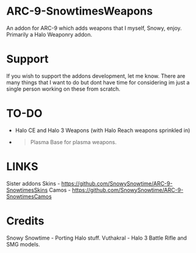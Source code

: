 # ARC-9-SnowtimesWeapons
An addon for ARC-9 which adds weapons that I myself, Snowy, enjoy.
Primarily a Halo Weaponry addon.

# Support
If you wish to support the addons development, let me know. There are many things that I want to do but dont have time for considering im just a single person working on these from scratch.

# TO-DO
- Halo CE and Halo 3 Weapons (with Halo Reach weapons sprinkled in)
- > Plasma Base for plasma weapons.

# LINKS
Sister addons
Skins - https://github.com/SnowySnowtime/ARC-9-SnowtimesSkins
Camos - https://github.com/SnowySnowtime/ARC-9-SnowtimesCamos

# Credits
Snowy Snowtime - Porting Halo stuff.
Vuthakral - Halo 3 Battle Rifle and SMG models.
